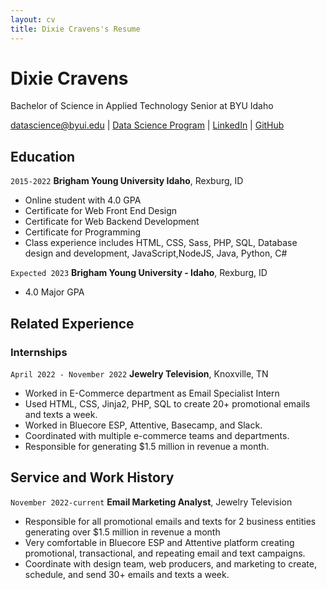 ```yaml
---
layout: cv
title: Dixie Cravens's Resume
---
```

# Dixie Cravens
Bachelor of Science in Applied Technology Senior at BYU Idaho

<div id="webaddress">
<a href="datascience@byui.edu">datascience@byui.edu</a>
| <a href="https://byuidatascience.github.io/development.html">Data Science Program</a>
| <a href="https://www.linkedin.com/groups/13537407/">LinkedIn</a>
| <a href="https://github.com/byuids-resumes">GitHub</a>
</div>

<!-- https://www.monique.tech/the-art-of-markdown -->

## Education

`2015-2022`
__Brigham Young University Idaho__, Rexburg, ID

- Online student with 4.0 GPA
- Certificate for Web Front End Design
- Certificate for Web Backend Development
- Certificate for Programming
- Class experience includes HTML, CSS, Sass, PHP, SQL, Database design and development, JavaScript,NodeJS, Java, Python, C# 

`Expected 2023`
__Brigham Young University - Idaho__, Rexburg, ID

- 4.0 Major GPA


## Related Experience

### Internships

`April 2022 - November 2022`
__Jewelry Television__, Knoxville, TN

- Worked in E-Commerce department as Email Specialist Intern
- Used HTML, CSS, Jinja2, PHP, SQL to create 20+ promotional emails and texts a week.
- Worked in Bluecore ESP, Attentive, Basecamp, and Slack.
- Coordinated with multiple e-commerce teams and departments.
- Responsible for generating $1.5 million in revenue a month.


## Service and Work History

`November 2022-current`
__Email Marketing Analyst__, Jewelry Television
- Responsible for all promotional emails and texts for 2 business entities generating over $1.5 million in revenue a month
- Very comfortable in Bluecore ESP and Attentive platform creating promotional, transactional, and repeating email and text campaigns.
- Coordinate with design team, web producers, and marketing to create, schedule, and send 30+ emails and texts a week.




<!-- ### Footer

Last updated: December 2022 -->



